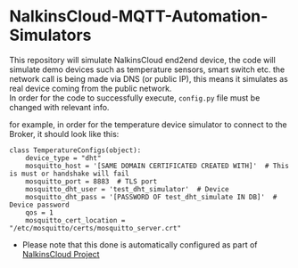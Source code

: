 NalkinsCloud-MQTT-Automation-Simulators
=======================================

This repository will simulate NalkinsCloud end2end device, the code will simulate demo devices such as temperature sensors, smart switch etc. 
the network call is being made via DNS (or public IP), 
this means it simulates as real device coming from the public network.  
In order for the code to successfully execute, `config.py` file must be changed with relevant info.

for example, in order for the temperature device simulator to connect to the Broker, it should look like this:
```
class TemperatureConfigs(object):
    device_type = "dht"
    mosquitto_host = '[SAME DOMAIN CERTIFICATED CREATED WITH]'  # This is must or handshake will fail
    mosquitto_port = 8883  # TLS port
    mosquitto_dht_user = 'test_dht_simulator'  # Device
    mosquitto_dht_pass = '[PASSWORD OF test_dht_simulate IN DB]'  # Device password
    qos = 1
    mosquitto_cert_location = "/etc/mosquitto/certs/mosquitto_server.crt"
```

* Please note that this done is automatically configured as part of [NalkinsCloud Project](https://github.com/ArieLevs/NalkinsCloud)
